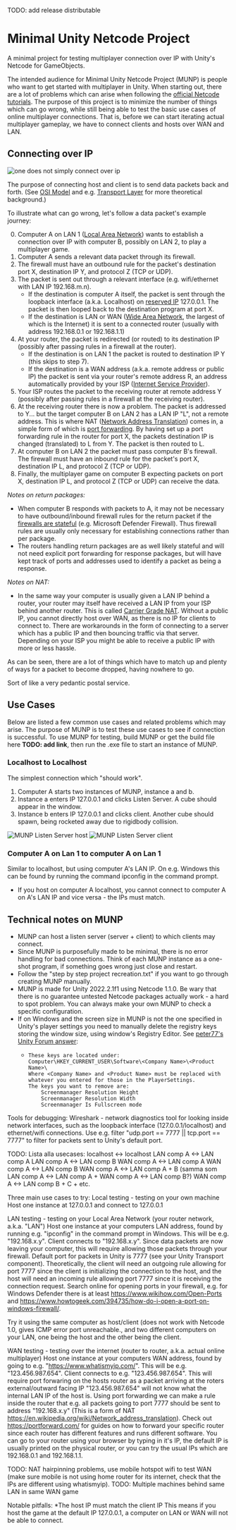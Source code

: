 TODO: add release distributable
# Minimal Unity Netcode Project
A minimal project for testing multiplayer connection over IP with Unity's Netcode for GameObjects.

The intended audience for Minimal Unity Netcode Project (MUNP) is people who want to get started with multiplayer in Unity. When starting out, there are a lot of problems which can arise when following the [official Netcode tutorials](https://docs-multiplayer.unity3d.com/netcode/current/about/). The purpose of this project is to minimize the number of things which can go wrong, while still being able to test the basic use cases of online multiplayer connections. That is, before we can start iterating actual multiplayer gameplay, we have to connect clients and hosts over WAN and LAN.

## Connecting over IP
![one does not simply connect over ip](https://github.com/jkvastad/Minimal-Unity-Netcode-Project/assets/9295196/7f7f6cb1-ef0b-41cc-930b-ab5cccf9ceed)

The purpose of connecting host and client is to send data packets back and forth. (See [OSI Model](https://en.wikipedia.org/wiki/OSI_model) and e.g. [Transport Layer](https://en.wikipedia.org/wiki/Transport_layer) for more theoretical background.)

To illustrate what can go wrong, let's follow a data packet's example journey:

0. Computer A on LAN 1  ([Local Area Network](https://en.wikipedia.org/wiki/Local_area_network)) wants to establish a connection over IP with computer B, possibly on LAN 2, to play a multiplayer game.
1. Computer A sends a relevant data packet through its firewall.
2. The firewall must have an outbound rule for the packet's destination port X, destination IP Y, and protocol Z (TCP or UDP).
3. The packet is sent out through a relevant interface (e.g. wifi/ethernet with LAN IP 192.168.m.n).
   - If the destination is computer A itself, the packet is sent through the loopback interface (a.k.a. Localhost) on [reserved IP](https://en.wikipedia.org/wiki/Reserved_IP_addresses) 127.0.0.1. The packet is then looped back to the destination program at port X.
   - If the destination is LAN or WAN ([Wide Area Network](https://en.wikipedia.org/wiki/Wide_area_network), the largest of which is the Internet) it is sent to a connected router (usually with address 192.168.0.1 or 192.168.1.1)
4. At your router, the packet is redirected (or routed) to its destination IP (possibly after passing rules in a firewall at the router).
   - If the destination is on LAN 1 the packet is routed to destination IP Y (this skips to step 7).
   - If the destination is a WAN address (a.k.a. remote address or public IP) the packet is sent via your router's remote address R, an address automatically provided by your ISP ([Internet Service Provider](https://en.wikipedia.org/wiki/Internet_service_provider)).
5. Your ISP routes the packet to the receiving router at remote address Y (possibly after passing rules in a firewall at the receiving router).
6. At the receiving router there is now a problem. The packet is addressed to Y... but the target computer B on LAN 2 has a LAN IP "L", not a remote address. This is where NAT ([Network Address Translation](https://en.wikipedia.org/wiki/Network_address_translation)) comes in, a simple form of which is [port forwarding](https://en.wikipedia.org/wiki/Port_forwarding). By having set up a port forwarding rule in the router for port X, the packets destination IP is changed (translated) to L from Y. The packet is then routed to L.
7. At computer B on LAN 2 the packet must pass computer B's firewall. The firewall must have an inbound rule for the packet's port X, destination IP L, and protocol Z (TCP or UDP).
8. Finally, the multiplayer game on computer B expecting packets on port X, destination IP L, and protocol Z (TCP or UDP) can receive the data. 

_Notes on return packages:_
* When computer B responds with packets to A, it may not be necessary to have outbound/inbound firewall rules for the return packet if the [firewalls are stateful](https://en.wikipedia.org/wiki/Stateful_firewall) (e.g. Microsoft Defender Firewall). Thus firewall rules are usually only necessary for establishing connections rather than per package.
* The routers handling return packages are as well likely stateful and will not need explicit port forwarding for response packages, but will have kept track of ports and addresses used to identify a packet as being a response.

_Notes on NAT:_
* In the same way your computer is usually given a LAN IP behind a router, your router may itself have received a LAN IP from your ISP behind another router. This is called [Carrier Grade NAT](https://en.wikipedia.org/wiki/Carrier-grade_NAT). Without a public IP, you cannot directly host over WAN, as there is no IP for clients to connect to. There are workarounds in the form of connecting to a server which has a public IP and then bouncing traffic via that server. Depending on your ISP you might be able to receive a public IP with more or less hassle.

As can be seen, there are a lot of things which have to match up and plenty of ways for a packet to become dropped, having nowhere to go. 

Sort of like a very pedantic postal service.

## Use Cases

Below are listed a few common use cases and related problems which may arise. The purpose of MUNP is to test these use cases to see if connection is successful. To use MUNP for testing, build MUNP or get the build file here **TODO: add link**, then run the .exe file to start an instance of MUNP.

### Localhost to Localhost

The simplest connection which "should work". 

1. Computer A starts two instances of MUNP, instance a and b.
2. Instance a enters IP 127.0.0.1 and clicks Listen Server. A cube should appear in the window.
3. Instance b enters IP 127.0.0.1 and clicks client. Another cube should spawn, being rocketed away due to rigidbody collision.

![MUNP Listen Server host](https://github.com/jkvastad/Minimal-Unity-Netcode-Project/assets/9295196/634fd191-5fbe-4019-ae4c-1f60582c2de0)
![MUNP Listen Server client](https://github.com/jkvastad/Minimal-Unity-Netcode-Project/assets/9295196/beb8bbca-1c79-4e0f-82fb-62bafc7f3b97)

### Computer A on Lan 1 to computer A on Lan 1

Similar to localhost, but using computer A's LAN IP. On e.g. Windows this can be found by running the command ipconfig in the command prompt. 

* If you host on computer A localhost, you cannot connect to computer A on A's LAN IP and vice versa - the IPs must match.


## Technical notes on MUNP

* MUNP can host a listen server (server + client) to which clients may connect.
* Since MUNP is purposefully made to be minimal, there is no error handling for bad connections. Think of each MUNP instance as a one-shot program, if something goes wrong just close and restart.
* Follow the "step by step project recreation.txt" if you want to go through creating MUNP manually.
* MUNP is made for Unity 2022.2.1f1 using Netcode 1.1.0. Be wary that there is no guarantee untested Netcode packages actually work - a hard to spot problem. You can always make your own MUNP to check a specific configuration.
* If on Windows and the screen size in MUNP is not the one specified in Unity's player settings you need to manually delete the registry keys storing the window size, using window's Registry Editor. See [peter77's Unity Forum answer](https://forum.unity.com/threads/default-screen-dimensions-being-ignored-after-build.500178/):
  * ```
    These keys are located under:
    Computer\HKEY_CURRENT_USER\Software\<Company Name>\<Product Name>\
    Where <Company Name> and <Product Name> must be replaced with whatever you entered for those in the PlayerSettings.
    The keys you want to remove are:
    	Screenmanager Resolution Height
    	Screenmanager Resolution Width
    	Screenmanager Is Fullscreen mode
    ```

Tools for debugging:
Wireshark - network diagnostics tool for looking inside network interfaces, such as the loopback interface (127.0.0.1/localhost) and ethernet/wifi connections. Use e.g. filter "udp.port == 7777 || tcp.port == 7777" to filter for packets sent to Unity's default port.

TODO: Lista alla usecases: 
localhost <-> localhost
LAN comp A <-> LAN comp A
LAN comp A <-> LAN comp B
WAN comp A <-> LAN comp A
WAN comp A <-> LAN comp B
WAN comp A <-> LAN comp A + B (samma som LAN comp A <-> LAN comp A + WAN comp A <-> LAN comp B?)
WAN comp A <-> LAN comp B + C + etc.

Three main use cases to try:
Local testing - testing on your own machine
Host one instance at 127.0.0.1 and connect to 127.0.0.1

LAN testing - testing on your Local Area Network (your router network, a.k.a. "LAN")
Host one instance at your computers LAN address, found by running e.g. "ipconfig" in the command prompt in Windows. This will be e.g. "192.168.x.y". Client connects to "192.168.x.y". Since data packets are now leaving your computer, this will require allowing those packets through your firewall. Default port for packets in Unity is 7777 (see your Unity Transport component). Theoretically, the client will need an outgoing rule allowing for port 7777 since the client is initializing the connection to the host, and the host will need an incoming rule allowing port 7777 since it is receiving the connection request. Search online for opening ports in your firewall, e.g. for Windows Defender there is at least https://www.wikihow.com/Open-Ports and https://www.howtogeek.com/394735/how-do-i-open-a-port-on-windows-firewall/.

Try it using the same computer as host/client (does not work with Netcode 1.0, gives ICMP error port unreachable., and two different computers on your LAN, one being the host and the other being the client.

WAN testing - testing over the internet (router to router, a.k.a. actual online multiplayer)
Host one instance at your computers WAN address, found by going to e.g. "https://www.whatismyip.com/". This will be e.g. "123.456.987.654". Client connects to e.g. "123.456.987.654". This will require port forwaring on the hosts router as a packet arriving at the roters external/outward facing IP "123.456.987.654" will not know what the internal LAN IP of the host is. Using port forwarding we can make a rule inside the router that e.g. all packets going to port 7777 should be sent to address "192.168.x.y" (This is a form of NAT https://en.wikipedia.org/wiki/Network_address_translation). Check out https://portforward.com/ for guides on how to forward your specific router since each router has different features and runs different software. You can go to your router using your browser by typing in it's IP, the default IP is usually printed on the physical router, or you can try the usual IPs which are 192.168.0.1 and 192.168.1.1.

TODO: NAT hairpinning problems, use mobile hotspot wifi to test WAN (make sure mobile is not using home router for its internet, check that the IPs are different using whatismyip).
TODO: Multiple machines behind same LAN in same WAN game

Notable pitfalls:
*The host IP must match the client IP
	This means if you host the game at the default IP 127.0.0.1, a computer on LAN or WAN will not be able to connect.
